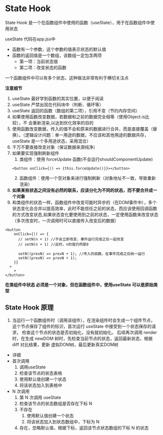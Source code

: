 # State Hook 

State Hook 是一个在函数组件中使用的函数（useState），用于在函数组件中使用状态

useState 代码在app.jsx中
- 函数有一个参数，这个参数的值表示状态的默认值
- 函数的返回值是一个数组，该数组一定包含两项
  - 第一项：当前状态值
  - 第二项：改变状态的函数

一个函数组件中可以有多个状态，这种做法非常有利于横切关注点

**注意细节**
1. useState 最好学到函数的其实位置，以便于阅读
2. useState 严禁出现在代码块中（判断、循环等）
3. useState 返回的函数（数组的第二项），引用不变（节约内存空间）
4. 如果使用函数改变数据，若数据和之前的数据完全相等（使用Object.is比较），不 会重新渲染,以达到优化效率的目的
5. 使用函数改变数据，传入的值不会和原来的数据进行合并，而是直接覆盖（替换）。（逻辑设计问题：单一用途的数据，不应该和其他用途的数据共存，useState 是一个多用途状态，采用混合）
6. 千万不要直接改变对象（保证数据来源纯净）
7. 如果要实现强制刷新组件
   1. 类组件：使用 forceUpdate 函数(不会运行shouldComponentUpdate)
    ```
    <button onClick={() => {this.forceUpdate()}}></button>
    ```
    2. 函数组件：使用一个空对象来进行强制刷新（对象地址不一致，导致重新渲染）
8. **如果某些状态之间没有必然的联系，应该分化为不同的状态，而不要合并成一个对象**
9. 和类组件的状态一样，函数组件中改变可能时异步的（在DOM事件中），多个状态变化会合并以提高效率，此时不能信任之前的状态，而应该使用回调函数的方式改变状态,如果状态变化要使用到之前的状态，一定使用函数来改变状态（多次改变时，一次调用时可以直接传入改变后的数据）
  ```
  <button
      onClick={() => {
        // setN(n + 1) //不会立即改变，事件运行完成之后一起改变
        // setN(n + 1) //此时，n的值仍然是0

        setN((prevN) => prevN + 1); //传入的函数，在事件完成之后统一运行
        setN((prevN) => prevN + 1);
      }}
    >
      +
  </button>
  ```

**在类组件中状态 必须是一个对象，但在函数组件中，使用useState 可以是原始类型**

## State Hook 原理
1. 当运行一个函数组件时（调用该组件），在渲染组件时会生成一个组件节点，
  这个节点保存了组件的标识，首次运行 useState 中接受到一个状态保存的请求，
  检查这个节点的状态是否初始化，没有就初始化。
  后续再次调用 render 时，在生成 newDOM 树时，先检查当前节点的状态，返回最新状态，根据 diff 对比结果，更新 虚拟DOM树，最后更新真实DOM树
  - 详细
  - 首次调用
     1. 调用useState
     2. 检查该节点的状态表格
     3. 使用默认值创建一个状态
     4. 将该状态加入到表格中
  - N 次调用
     1. 第 N 次调用 useState
     2. 检查该节点的状态数组是否存在下标 N
     3. 不存在
        1. 使用默认值创建一个状态
        2. 将该状态加入到状态数组中，下标为 N
     4. 存在，忽略默认值，根据下标，返回该节点状态数组的下标 N 的状态

